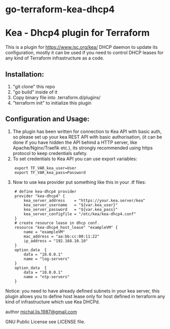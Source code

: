 # go-terraform-kea-dhcp4

Kea - Dhcp4 plugin for Terraform
=================================


This is a plugin for https://www.isc.org/kea/ DHCP daemon to update its configuration, 
mostly it can be used if you need to control DHCP leases for any kind of Terraform infrastructure as a code.



Installation:
------------

1. "git clone" this repo
2. "go build" inside of it
3. Copy binary file into .terraform.d/plugins/
4. "terraform init" to initialize this plugin


Configuration and Usage:
------------------------

1. The plugin has been written for connection to Kea API with basic auth, so please set up your kea REST API with basic authorisation,
    (it can be done if you have hidden the API behind a HTTP server, like Apache/Nginx/Traefik etc.), its strongly recommended using https protocol to keep credentials safety.
2. To set credentials to Kea API you can use export variables:

```
    export TF_VAR_kea_user=User
    export TF_VAR_kea_pass=Password
```
3. Now to use kea provider put something like this in your .tf files:
```
    # define kea-dhcp4 provider
    provider "kea-dhcp4" {
        kea_server_address    = "https://your.kea.server/kea"
        kea_server_username   = "${var.kea_user}"
        kea_server_password   = "${var.kea_pass}"
        kea_server_configfile = "/etc/kea/kea-dhcp4.conf"
    }
    # create resource lease in dhcp conf.
    resource "kea-dhcp4_host_lease" "exampleVM" {
        name = "exampleVM"
        mac_address = "aa:bb:cc:00:11:22"
        ip_address = "192.168.10.10"
    }
    option_data  {
        data = "10.0.0.1"
        name = "log-servers"
    }
    option_data  {
        data = "10.0.0.1"
        name = "ntp-servers"
    }
```

Notice: you need to have already defined subnets in your kea server, 
this plugin allows you to define host lease only for host defined in terraform any kind of infrastructure which use Kea DHCPd. 


author michal.lis.1987@gmail.com

GNU Public License see LICENSE file.
